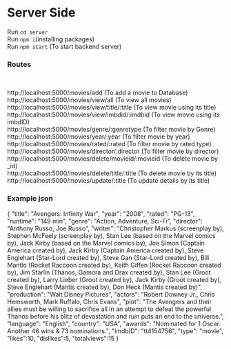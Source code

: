 # Server Side

Run ```cd server```
<br>Run ```npm i```(installing packages)
<br>Run ```npm start``` (To start backend server)
<br>
### Routes
<br>

http://localhost:5000/movies/add                 	(To add a movie to Database)<br>
http://localhost:5000/movies/view/all	         	(To view all movies)<br>
http://localhost:5000/movies/view/title/:title	 	(To view movie using its title)<br>
http://localhost:5000/movies/view/imbdid/:imdbid 	(To view movie using its imbdID)<br>
http://localhost:5000/movies/genre/:genretype    	(To filter movie by Genre)<br>
http://localhost:5000/movies/year/:year          	(To filter movie by year)<br>
http://localhost:5000/movies/rated/:rated		(To filter movie by rated type)<br> 
http://localhost:5000/movies/director/:director  	(To filter movie by director)<br>
http://localhost:5000/movies/delete/movieid/:movieid	(To delete movie by _id)<br>
http://localhost:5000/movies/delete/title/:title	(To delete movie by its title)<br>
http://localhost:5000/movies/update/:title              (To update details by its title)<br>

### Example json<br>
{ "title": "Avengers: Infinity War", "year": "2008", "rated": "PG-13", "runtime": "149 min", "genre": "Action, Adventure, Sci-Fi", "director": "Anthony Russo, Joe Russo", "writer": "Christopher Markus (screenplay by), Stephen McFeely (screenplay by), Stan Lee (based on the Marvel comics by), Jack Kirby (based on the Marvel comics by), Joe Simon (Captain America created by), Jack Kirby (Captain America created by), Steve Englehart (Star-Lord created by), Steve Gan (Star-Lord created by), Bill Mantlo (Rocket Raccoon created by), Keith Giffen (Rocket Raccoon created by), Jim Starlin (Thanos, Gamora and Drax created by), Stan Lee (Groot created by), Larry Lieber (Groot created by), Jack Kirby (Groot created by), Steve Englehart (Mantis created by), Don Heck (Mantis created by)", "production": "Walt Disney Pictures", "actors": "Robert Downey Jr., Chris Hemsworth, Mark Ruffalo, Chris Evans", "plot": "The Avengers and their allies must be willing to sacrifice all in an attempt to defeat the powerful Thanos before his blitz of devastation and ruin puts an end to the universe.", "language": "English", "country": "USA", "awards": "Nominated for 1 Oscar. Another 46 wins & 73 nominations.", "imdbID": "tt4154756", "type": "movie", "likes":10, "dislikes":5, "totalviews":15 }
